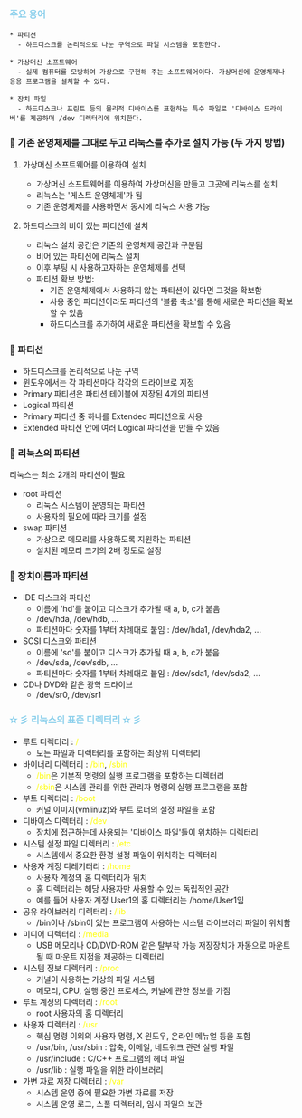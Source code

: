 ### <span style="color:skyblue">주요 용어</span>

```
* 파티션
  - 하드디스크를 논리적으로 나눈 구역으로 파일 시스템을 포함한다.

* 가상머신 소프트웨어
  - 실제 컴퓨터를 모방하여 가상으로 구현해 주는 소프트웨어이다. 가상머신에 운영체제나 응용 프로그램을 설치할 수 있다.

* 장치 파일
  - 하드디스크나 프린트 등의 물리적 디바이스를 표현하는 특수 파일로 '디바이스 드라이버'를 제공하며 /dev 디렉터리에 위치한다.
```

### 🔸 기존 운영체제를 그대로 두고 리눅스를 추가로 설치 가능 (두 가지 방법)

1. 가상머신 소프트웨어를 이용하여 설치

   - 가상머신 소프트웨어를 이용하여 가상머신을 만들고 그곳에 리눅스를 설치
   - 리눅스는 '게스트 운영체제'가 됨
   - 기존 운영체제를 사용하면서 동시에 리눅스 사용 가능

2. 하드디스크의 비어 있는 파티션에 설치
   - 리눅스 설치 공간은 기존의 운영체제 공간과 구분됨
   - 비어 있는 파티션에 리눅스 설치
   - 이후 부팅 시 사용하고자하는 운영체제를 선택
   - 파티션 확보 방법:
     - 기존 운영체제에서 사용하지 않는 파티션이 있다면 그것을 확보함
     - 사용 중인 파티션이라도 파티션의 '볼륨 축소'를 통해 새로운 파티션을 확보할 수 있음
     - 하드디스크를 추가하여 새로운 파티션을 확보할 수 있음

### 🔸 파티션

- 하드디스크를 논리적으로 나눈 구역
- 윈도우에서는 각 파티션마다 각각의 드라이브로 지정
- Primary 파티션은 파티션 테이블에 저장된 4개의 파티션
- Logical 파티션
- Primary 파티션 중 하나를 Extended 파티션으로 사용
- Extended 파티션 안에 여러 Logical 파티션을 만들 수 있음

### 🔸 리눅스의 파티션

리눅스는 최소 2개의 파티션이 필요

- root 파티션
  - 리눅스 시스템이 운영되는 파티션
  - 사용자의 필요에 따라 크기를 설정
- swap 파티션
  - 가상으로 메모리를 사용하도록 지원하는 파티션
  - 설치된 메모리 크기의 2배 정도로 설정

### 🔸 장치이름과 파티션

- IDE 디스크와 파티션
  - 이름에 'hd'를 붙이고 디스크가 추가될 때 a, b, c가 붙음
  - /dev/hda, /dev/hdb, ...
  - 파티션마다 숫자를 1부터 차례대로 붙임 : /dev/hda1, /dev/hda2, ...
- SCSI 디스크와 파티션
  - 이름에 'sd'를 붙이고 디스크가 추가될 때 a, b, c가 붙음
  - /dev/sda, /dev/sdb, ...
  - 파티션마다 숫자를 1부터 차례대로 붙임 : /dev/sda1, /dev/sda2, ...
- CD나 DVD와 같은 광학 드라이브
  - /dev/sr0, /dev/sr1

### <span style="color:skyblue"> ✫ 彡 리눅스의 표준 디렉터리 ✫ 彡 </span>

- 루트 디렉터리 : <span style="color:yellow">/</span>
  - 모든 파일과 디렉터리를 포함하는 최상위 디렉터리
- 바이너리 디렉터리 : <span style="color:yellow">/bin</span>, <span style="color:yellow">/sbin</span>
  - <span style="color:yellow">/bin</span>은 기본적 명령의 실행 프로그램을 포함하는 디렉터리
  - <span style="color:yellow">/sbin</span>은 시스템 관리를 위한 관리자 명령의 실행 프로그램을 포함
- 부트 디렉터리 : <span style="color:yellow">/boot</span>
  - 커널 이미지(vmlinuz)와 부트 로더의 설정 파일을 포함
- 디바이스 디렉터리 : <span style="color:yellow">/dev</span>
  - 장치에 접근하는데 사용되는 '디바이스 파일'들이 위치하는 디렉터리
- 시스템 설정 파일 디렉터리 : <span style="color:yellow">/etc</span>
  - 시스템에서 중요한 환경 설정 파일이 위치하는 디렉터리
- 사용자 계정 디레기터리 : <span style="color:yellow">/home</span>
  - 사용자 계정의 홈 디렉터리가 위치
  - 홈 디렉터리는 해당 사용자만 사용할 수 있는 독립적인 공간
  - 예를 들어 사용자 계정 User1의 홈 디렉터리는 /home/User1임
- 공유 라이브러리 디렉터리 : <span style="color:yellow">/lib</span>
  - /bin이나 /sbin이 있는 프로그램이 사용하는 시스템 라이브러리 파일이 위치함
- 미디어 디렉터리 : <span style="color:yellow">/media</span>
  - USB 메모리나 CD/DVD-ROM 같은 탈부착 가능 저장장치가 자동으로 마운트될 때 마운트 지점을 제공하는 디렉터리
- 시스템 정보 디렉터리 : <span style="color:yellow">/proc</span>
  - 커널이 사용하는 가상의 파일 시스템
  - 메모리, CPU, 실행 중인 프로세스, 커널에 관한 정보를 가짐
- 루트 계정의 디렉터리 : <span style="color:yellow">/root</span>
  - root 사용자의 홈 디렉터리
- 사용자 디렉터리 : <span style="color:yellow">/usr</span>
  - 핵심 명령 이외의 사용자 명령, X 윈도우, 온라인 메뉴얼 등을 포함
  - /usr/bin, /usr/sbin : 압축, 이메일, 네트워크 관련 실행 파일
  - /usr/include : C/C++ 프로그램의 헤더 파일
  - /usr/lib : 실행 파일을 위한 라이브러리
- 가변 자료 저장 디렉터리 : <span style="color:yellow">/var</span>
  - 시스템 운영 중에 필요한 가변 자료를 저장
  - 시스템 운영 로그, 스풀 디렉터리, 임시 파일의 보관
